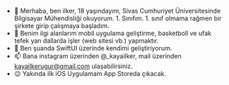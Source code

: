 - 👋 Merhaba, ben ilker, 18 yaşındayım, Sivas Cumhuriyet Üniversitesinde Bilgisayar Mühendisliği okuyorum. 1. Sınıfım. 1. sınıf olmama rağmen bir şirkete girip çalışmaya başladım.
- 👀 Benim ilgi alanlarım mobil uygulama geliştirme, basketboll ve ufak tefek yan dallarda işler (web sitesi vb.) yapmaktır.
- 🌱 Ben şuanda SwiftUI üzerinde kendimi geliştiriyorum.
- 📫 Bana instagram üzerinden @_kayailker, mail üzerinden kayailkerugur@gmail.com ulaşabilirsiniz.
- 😉 Yakında ilk iOS Uygulamam App Storeda çıkacak. 
